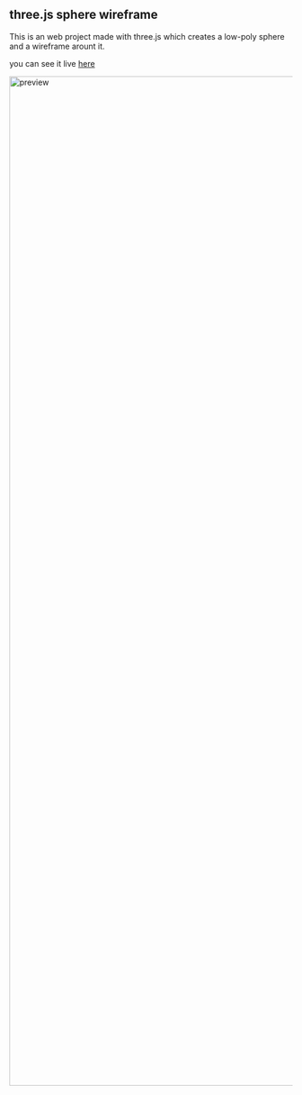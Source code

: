 ## three.js sphere wireframe
This is an web project made with three.js which creates a low-poly sphere and a wireframe arount it.

you can see it live [here](https://www.samikhan69420.github.io/sphere_wireframe)

<img width="1792" alt="preview" src="https://github.com/user-attachments/assets/26427ef4-acb2-43ce-86f8-e4a61a443e8e" />
